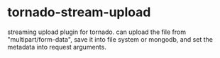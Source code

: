 # tornado-stream-upload
streaming upload plugin for tornado. can upload the file from "multipart/form-data", save it into file system or mongodb, and set the metadata into request arguments.
